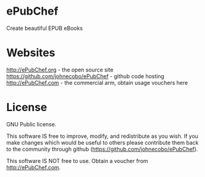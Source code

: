 ePubChef
========
Create beautiful EPUB eBooks

Websites
========
http://ePubChef.org - the open source site
https://github.com/johnecobo/ePubChef - github code hosting
http://ePubChef.com - the commercial arm, obtain usage vouchers here


License
=======
GNU Public license.

This software IS free to improve, modify, and redistribute as you wish. If you make changes which would be useful to others please contribute them back to the community through github (https://github.com/johnecobo/ePubChef).

This software IS NOT free to use. Obtain a voucher from http://ePubChef.com.

